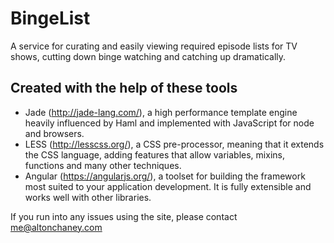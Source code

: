 BingeList
==================
A service for curating and easily viewing required episode lists for TV shows, cutting down binge watching and catching up dramatically.

Created with the help of these tools
------------
- Jade (http://jade-lang.com/), a high performance template engine heavily influenced by Haml and implemented with JavaScript for node and browsers.
- LESS (http://lesscss.org/), a CSS pre-processor, meaning that it extends the CSS language, adding features that allow variables, mixins, functions and many other techniques.
- Angular (https://angularjs.org/), a toolset for building the framework most suited to your application development. It is fully extensible and works well with other libraries. 

If you run into any issues using the site, please contact me@altonchaney.com
